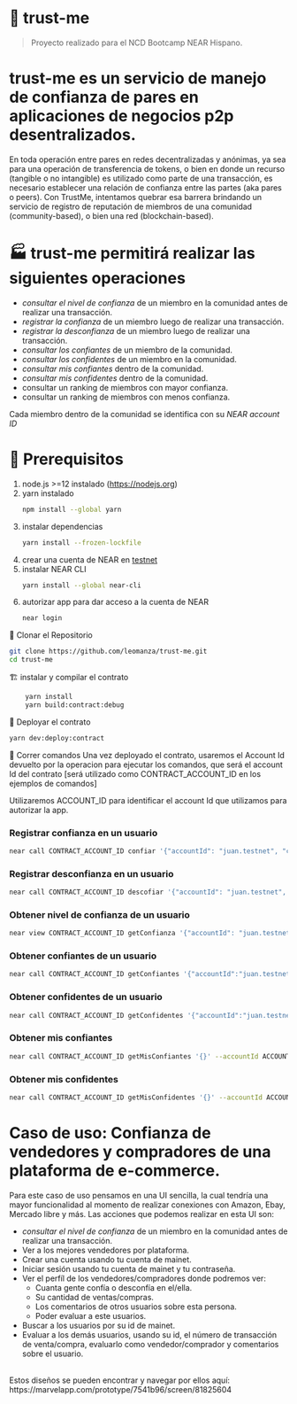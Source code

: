 # 🚧  trust-me
> Proyecto realizado para el NCD Bootcamp NEAR Hispano.
# trust-me es un servicio de manejo de confianza de pares en aplicaciones de negocios p2p desentralizados.

En toda operación entre pares en redes decentralizadas y anónimas, ya sea para una operación de transferencia de tokens, o bien en donde un recurso (tangible o no intangible) es utilizado como parte de una transacción, es necesario establecer una relación de confianza entre las partes (aka pares o peers).
Con TrustMe, intentamos quebrar esa barrera brindando un servicio de registro de reputación de miembros de una comunidad (community-based), o bien una red (blockchain-based).

# 🏭 trust-me permitirá realizar las siguientes operaciones
   * _consultar el nivel de confianza_ de un miembro en la comunidad antes de realizar una transacción.
   * _registrar la confianza_ de un miembro luego de realizar una transacción.
   * _registrar la desconfianza_ de un miembro luego de realizar una transacción. 
   * _consultar los confiantes_ de un miembro de la comunidad. 
   * _consultar los confidentes_ de un miembro en la comunidad.
   * _consultar mis confiantes_ dentro de la comunidad.
   * _consultar mis confidentes_ dentro de la comunidad.
   * consultar un ranking de miembros con mayor confianza.
   * consultar un ranking de miembros con menos confianza.

Cada miembro dentro de la comunidad se identifica con su _NEAR account ID_ 

# 🏁 Prerequisitos 
1. node.js >=12 instalado (https://nodejs.org)
2. yarn instalado
    ```bash
    npm install --global yarn
    ```
3. instalar dependencias
    ```bash
    yarn install --frozen-lockfile
    ```
4. crear una cuenta de NEAR en [testnet](https://docs.near.org/docs/develop/basics/create-account#creating-a-testnet-account)
5. instalar NEAR CLI
    ```bash
    yarn install --global near-cli
    ```
6. autorizar app para dar acceso a la cuenta de NEAR
    ```bash
    near login
     ```

🐑 Clonar el Repositorio
```bash
git clone https://github.com/leomanza/trust-me.git
cd trust-me
```

🏗 instalar y compilar el contrato
```bash
    yarn install
    yarn build:contract:debug
```

🚀 Deployar el contrato
```bash
yarn dev:deploy:contract
```

🚂 Correr comandos
Una vez deployado el contrato, usaremos el Account Id devuelto por la operacion para ejecutar los comandos, que será el account Id del contrato [será utilizado como CONTRACT_ACCOUNT_ID en los ejemplos de comandos]

Utilizaremos ACCOUNT_ID para identificar el account Id que utilizamos para autorizar la app.

### Registrar confianza en un usuario
```bash
near call CONTRACT_ACCOUNT_ID confiar '{"accountId": "juan.testnet", "comment":"todo perfecto", "relatedTx":"6ZSbdHZFkKGxnrYiY9fyym2uShbJYSLmzPSizJfX5Eee"}' --account-id ACCOUNT_ID
```

### Registrar desconfianza en un usuario
```bash
near call CONTRACT_ACCOUNT_ID descofiar '{"accountId": "juan.testnet", "comment":"vendedor poco confiable", "relatedTx":"6ZSbdHZFkKGxnrYiY9fyym2uShbJYSLmzPSizJfX5Eee"}' --account-id ACCOUNT_ID
```

### Obtener nivel de confianza de un usuario
```bash
near view CONTRACT_ACCOUNT_ID getConfianza '{"accountId": "juan.testnet"}'
```

### Obtener confiantes de un usuario
```bash
near call CONTRACT_ACCOUNT_ID getConfiantes '{"accountId":"juan.testnet"}' --accountId ACCOUNT_ID
```

### Obtener confidentes de un usuario
```bash
near call CONTRACT_ACCOUNT_ID getConfidentes '{"accountId":"juan.testnet"}' --accountId ACCOUNT_ID
```

### Obtener mis confiantes
```bash
near call CONTRACT_ACCOUNT_ID getMisConfiantes '{}' --accountId ACCOUNT_ID
```

### Obtener mis confidentes
```bash
near call CONTRACT_ACCOUNT_ID getMisConfidentes '{}' --accountId ACCOUNT_ID
```


# Caso de uso: Confianza de vendedores y compradores de una plataforma de e-commerce.
Para este caso de uso pensamos en una UI sencilla, la cual tendría una mayor funcionalidad al momento de realizar conexiones con Amazon, Ebay, Mercado libre y más. Las acciones que podemos realizar en esta UI son:
   * _consultar el nivel de confianza_ de un miembro en la comunidad antes de realizar una transacción.
   * Ver a los mejores vendedores por plataforma.
   * Crear una cuenta usando tu cuenta de mainet.
   * Iniciar sesión usando tu cuenta de mainet y tu contraseña.
   * Ver el perfíl de los vendedores/compradores donde podremos ver:
       * Cuanta gente confía o desconfía en el/ella.
       * Su cantidad de ventas/compras.
       * Los comentarios de otros usuarios sobre esta persona.
       * Poder evaluar a este usuarios.
   * Buscar a los usuarios por su id de mainet.
   * Evaluar a los demás usuarios, usando su id, el número de transacción de venta/compra, evaluarlo como vendedor/comprador y comentarios sobre el usuario.
<br />
Estos diseños se pueden encontrar y navegar por ellos aquí: https://marvelapp.com/prototype/7541b96/screen/81825604









